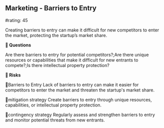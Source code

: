 

## Marketing - Barriers to Entry

#rating: 45


Creating barriers to entry can make it difficult for new competitors to enter the market, protecting the startup’s market share.

**💭 Questions**

Are there barriers to entry for potential competitors?;Are there unique resources or capabilities that make it difficult for new entrants to compete?;Is there intellectual property protection?

**🚨 Risks**

🚨Barriers to Entry
Lack of barriers to entry can make it easier for competitors to enter the market and threaten the startup's market share.

🚨mitigation strategy
Create barriers to entry through unique resources, capabilities, or intellectual property protection.

🚨contingency strategy
Regularly assess and strengthen barriers to entry and monitor potential threats from new entrants.





